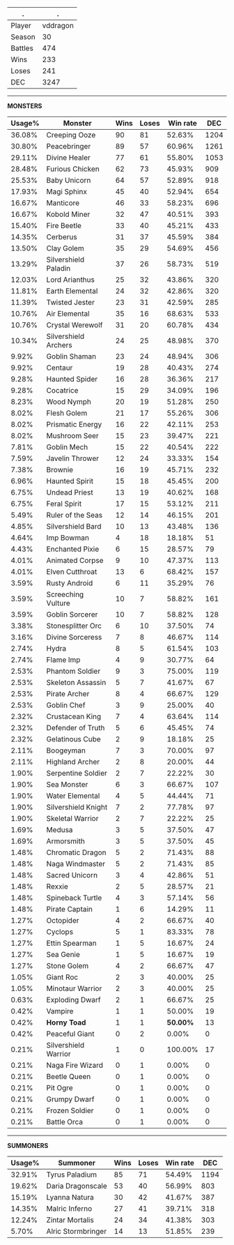 .|.
|-|-
Player|vddragon
Season|30
Battles|474
Wins|233
Loses|241
DEC|3247

---
**MONSTERS**

Usage%|Monster|Wins|Loses|Win rate|DEC|
-|-|-|-|-|-|
36.08%|Creeping Ooze|90|81|52.63%|1204|
30.80%|Peacebringer|89|57|60.96%|1261|
29.11%|Divine Healer|77|61|55.80%|1053|
28.48%|Furious Chicken|62|73|45.93%|909|
25.53%|Baby Unicorn|64|57|52.89%|918|
17.93%|Magi Sphinx|45|40|52.94%|654|
16.67%|Manticore|46|33|58.23%|696|
16.67%|Kobold Miner|32|47|40.51%|393|
15.40%|Fire Beetle|33|40|45.21%|433|
14.35%|Cerberus|31|37|45.59%|384|
13.50%|Clay Golem|35|29|54.69%|456|
13.29%|Silvershield Paladin|37|26|58.73%|519|
12.03%|Lord Arianthus|25|32|43.86%|320|
11.81%|Earth Elemental|24|32|42.86%|320|
11.39%|Twisted Jester|23|31|42.59%|285|
10.76%|Air Elemental|35|16|68.63%|533|
10.76%|Crystal Werewolf|31|20|60.78%|434|
10.34%|Silvershield Archers|24|25|48.98%|370|
9.92%|Goblin Shaman|23|24|48.94%|306|
9.92%|Centaur|19|28|40.43%|274|
9.28%|Haunted Spider|16|28|36.36%|217|
9.28%|Cocatrice|15|29|34.09%|196|
8.23%|Wood Nymph|20|19|51.28%|250|
8.02%|Flesh Golem|21|17|55.26%|306|
8.02%|Prismatic Energy|16|22|42.11%|253|
8.02%|Mushroom Seer|15|23|39.47%|221|
7.81%|Goblin Mech|15|22|40.54%|222|
7.59%|Javelin Thrower|12|24|33.33%|154|
7.38%|Brownie|16|19|45.71%|232|
6.96%|Haunted Spirit|15|18|45.45%|200|
6.75%|Undead Priest|13|19|40.62%|168|
6.75%|Feral Spirit|17|15|53.12%|211|
5.49%|Ruler of the Seas|12|14|46.15%|201|
4.85%|Silvershield Bard|10|13|43.48%|136|
4.64%|Imp Bowman|4|18|18.18%|51|
4.43%|Enchanted Pixie|6|15|28.57%|79|
4.01%|Animated Corpse|9|10|47.37%|113|
4.01%|Elven Cutthroat|13|6|68.42%|157|
3.59%|Rusty Android|6|11|35.29%|76|
3.59%|Screeching Vulture|10|7|58.82%|161|
3.59%|Goblin Sorcerer|10|7|58.82%|128|
3.38%|Stonesplitter Orc|6|10|37.50%|74|
3.16%|Divine Sorceress|7|8|46.67%|114|
2.74%|Hydra|8|5|61.54%|103|
2.74%|Flame Imp|4|9|30.77%|64|
2.53%|Phantom Soldier|9|3|75.00%|119|
2.53%|Skeleton Assassin|5|7|41.67%|67|
2.53%|Pirate Archer|8|4|66.67%|129|
2.53%|Goblin Chef|3|9|25.00%|40|
2.32%|Crustacean King|7|4|63.64%|114|
2.32%|Defender of Truth|5|6|45.45%|74|
2.32%|Gelatinous Cube|2|9|18.18%|25|
2.11%|Boogeyman|7|3|70.00%|97|
2.11%|Highland Archer|2|8|20.00%|44|
1.90%|Serpentine Soldier|2|7|22.22%|30|
1.90%|Sea Monster|6|3|66.67%|107|
1.90%|Water Elemental|4|5|44.44%|71|
1.90%|Silvershield Knight|7|2|77.78%|97|
1.90%|Skeletal Warrior|2|7|22.22%|25|
1.69%|Medusa|3|5|37.50%|47|
1.69%|Armorsmith|3|5|37.50%|45|
1.48%|Chromatic Dragon|5|2|71.43%|88|
1.48%|Naga Windmaster|5|2|71.43%|85|
1.48%|Sacred Unicorn|3|4|42.86%|51|
1.48%|Rexxie|2|5|28.57%|21|
1.48%|Spineback Turtle|4|3|57.14%|56|
1.48%|Pirate Captain|1|6|14.29%|11|
1.27%|Octopider|4|2|66.67%|40|
1.27%|Cyclops|5|1|83.33%|78|
1.27%|Ettin Spearman|1|5|16.67%|24|
1.27%|Sea Genie|1|5|16.67%|19|
1.27%|Stone Golem|4|2|66.67%|47|
1.05%|Giant Roc|2|3|40.00%|25|
1.05%|Minotaur Warrior|2|3|40.00%|25|
0.63%|Exploding Dwarf|2|1|66.67%|25|
0.42%|Vampire|1|1|50.00%|19|
0.42%|**Horny Toad**|1|1|**50.00%**|13|
0.42%|Peaceful Giant|0|2|0.00%|0|
0.21%|Silvershield Warrior|1|0|100.00%|17|
0.21%|Naga Fire Wizard|0|1|0.00%|0|
0.21%|Beetle Queen|0|1|0.00%|0|
0.21%|Pit Ogre|0|1|0.00%|0|
0.21%|Grumpy Dwarf|0|1|0.00%|0|
0.21%|Frozen Soldier|0|1|0.00%|0|
0.21%|Battle Orca|0|1|0.00%|0|

---
**SUMMONERS**

Usage%|Summoner|Wins|Loses|Win rate|DEC|
-|-|-|-|-|-|
32.91%|Tyrus Paladium|85|71|54.49%|1194|
19.62%|Daria Dragonscale|53|40|56.99%|803|
15.19%|Lyanna Natura|30|42|41.67%|387|
14.35%|Malric Inferno|27|41|39.71%|318|
12.24%|Zintar Mortalis|24|34|41.38%|303|
5.70%|Alric Stormbringer|14|13|51.85%|239|
